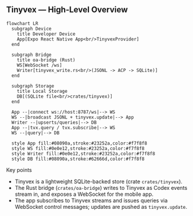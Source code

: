 ## Tinyvex — High‑Level Overview

```mermaid
flowchart LR
  subgraph Device
    title Developer Device
    App[Expo React Native App<br/>TinyvexProvider]
  end

  subgraph Bridge
    title oa-bridge (Rust)
    WS[WebSocket /ws]
    Writer[tinyvex_write.rs<br/>(JSONL -> ACP -> SQLite)]
  end

  subgraph Storage
    title Local Storage
    DB[(SQLite file<br/>crates/tinyvex)]
  end

  App --|connect ws://host:8787/ws|--> WS
  WS --|broadcast JSONL + tinyvex.update|--> App
  Writer --|upserts/queries|--> DB
  App --|tvx.query / tvx.subscribe|--> WS
  WS --|query|--> DB

  style App fill:#08090a,stroke:#23252a,color:#f7f8f8
  style WS fill:#0e0e12,stroke:#23252a,color:#f7f8f8
  style Writer fill:#0e0e12,stroke:#23252a,color:#f7f8f8
  style DB fill:#08090a,stroke:#62666d,color:#f7f8f8
```

Key points
- Tinyvex is a lightweight SQLite-backed store (crate `crates/tinyvex`).
- The Rust bridge (`crates/oa-bridge`) writes to Tinyvex as Codex events stream in, and exposes a WebSocket for the mobile app.
- The app subscribes to Tinyvex streams and issues queries via WebSocket control messages; updates are pushed as `tinyvex.update`.
